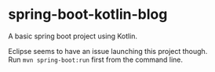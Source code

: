 # spring-boot-kotlin-blog
A basic spring boot project using Kotlin.

Eclipse seems to have an issue launching this project though.  
Run `mvn spring-boot:run` first from the command line.
